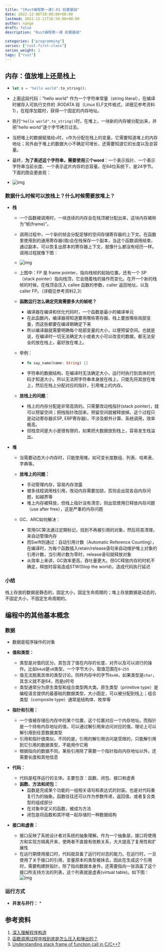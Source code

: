 ```yaml
---
title: "[Rust编程第一课]-01 前置基础"
date: 2022-12-06T18:00:00+08:00
lastmod: 2022-12-21T16:54:00+08:00
author: nange
draft: false
description: "Rust编程第一课 前置基础"

categories: ["programming"]
series: ["rust-first-class"]
series_weight: 1
tags: ["rust"]
---
```


## 内存：值放堆上还是栈上

* ```rust
  let s = "hello world".to_string();
  ```

* 上面这段代码："hello world" 作为一个字符串常量（string literal），在编译时被存入可执行文件的 .RODATA 段（Linux ELF文件格式，详细见参考资料1），在程序加载时，获得一个固定的内存地址。

* 执行`"hello world".to_string()`时，在堆上，一块新的内存被分配出来，并把"hello world"逐个字节拷贝过去。

* 当把堆上的数据赋值给`s`时，`s`作为分配在栈上的变量，它需要知道堆上的内存地址；另外由于堆上的数据大小不确定可增长，还需要知道它的长度以及总容量。

* 最终，**为了表述这个字符串，需要使用三个word**：一个表示指针、一个表示字符串当前长度、一个表示这片内存的总容量。在64位系统下，是24字节。下面的图会更直观：

* ![img](/images/a7e7f2334460f15f9afd04ebd710b54c.jpg)

### 数据什么时候可以放栈上？什么时候需要放堆上？

* **栈**

  * 一个函数被调用时，一块连续的内存会在栈顶被分配出来，这块内存被称为“帧(frame)”。

  * 调用过程中，一个新的帧会分配足够的空间存储寄存器的上下文。在函数里使用到的通用寄存器(值)会在栈保存一个副本，当这个函数调用结束，通过副本，可以恢复出原本的寄存器上下文，就像什么都没有经历一样。调用过程就像下图：

  * ![img](/images/cce3c36426cd910feaee4c4ccb3afcbc.jpg)

  * 上图中：FP 是 frame pointer，指向栈帧的起始位置。还有一个 SP（stack pointer）指向栈顶，它会随着栈的操作而变化。在开一个新的栈帧的时候，在栈顶会压入 callee 函数的参数，caller 返回地址，以及 caller FP。（详细见参考资料2,3）

  * **函数运行怎么确定究竟需要多大的帧呢？**

    * 编译器在编译和优化代码时，一个函数是最小的编译单元
    * 在此函数内，编译器得知道要用哪些寄存器、栈上要放哪些局部变量，而这些都要在编译期确定下来
    * 所以编译器就需要明确每个局部变量的大小，以便预留空间。也就是说，在编译时一切无法确定大小或者大小可以改变的数据，都无法安全的放在栈上，最好放在堆上。

  * 举例：

    * ```rust
      fn say_name(name: String) {}
      ```

    * 字符串的数据结构，在编译时无法确定大小，运行时执行到具体的代码才知道大小。所以无法把字符串本身放在栈上，只能先将其放在堆上，然后在栈上分配对应的指针，引用堆上的内存。

  * **放栈上的问题**：

    * 栈上的内存分配是非常高效的。只需要改动栈指针(stack pointer)，就可以预留空间；把栈指针改回来，预留空间就被释放掉。这个过程只是动动寄存器(ESP, EBP寄存器)，不涉及额外计算、系统调用，效率极高。
    * 但栈空间是大小是很有限的，如果把大数据放到栈上，容易发生栈溢出。

* **堆**

  * 当需要动态大小内存时，只能使用堆。如可变长度数组、列表、哈希表、字典等。
  * **放堆上的问题：**
    * 手动管理内存，容易内存泄露
    * 被多线程调用栈引用，改动内存需要加锁，否则会出现各自内存问题，如越界等
    * 堆上内存被释放，但栈上指针没有清空，则出现使用已释放内存问题（use after free），这是严重的内存问题

  * GC、ARC如何解决：
    * 常用GC算法通过定期标记，找到不再被引用的对象，然后将其清理，来自动管理内存
    * 而Swift则通过：自动引用计数（Automatic Reference Counting），在编译时，为每个函数插入retain/release语句来自动维护堆上对象的引用计数，当引用计数为零时，release语句就释放对象
    * 从效率上来讲，GC效率更高，吞吐量更大。但GC释放内存的时机不确定，释放时容易造成STW(Stop the world)，造成代码执行延迟


### 小结

栈上存放的数据是静态的，固定大小，固定生命周期的；堆上存放数据是动态的，不固定大小，不固定生命周期的。

## 编程中的其他基本概念

### 数据

* 数据是程序操作的对象
* **值和类型：**
  * 类型是对值的区分。其包含了值在内存的长度、对齐以及可以进行的操作。比如`64u8`是`u8`类型，一个字节大小，取值范围在`0~255`
  * 值无法脱离具体的类型讨论。同样内存中的字节`0x40`，如果类型是`char`，其含义就不是64，而是`@`符号
  * 类型通常分为原生类型和组合类型两大类。原生类型（primitive type）是编程语言提供的最基础的数据类型，大小固定，可以被分配到栈上；组合类型（composite type）通常是结构体、枚举等

* **指针和引用：**
  * 一个值被存储在内存中的某个位置，这个位置对应一个内存地址。而指针是一个持有内存地址的值，可以通过解引用来访问对应的值，理论上可以解引用到任意数据类型
  * 引用和指针很类似，不同的是，引用的解引用访问是受限的，只能解引用到它引用的数据类型，不能用作它用
  * 根据指向的数据不同，某些引用除了需要一个指针指向内存地址以外，还需要长度和其他信息
* **代码：**
  * 代码是程序运行的主体。主要包含：函数、闭包、接口和虚表
  * **函数、方法和闭包：**
    * 函数是完成某个功能的一组相关语句和表达式的封装。也是对代码重复行为的抽象。函数往往还可以作为参数传递，返回值，或者复合类型的组成部分
    * 在对象中定义的函数，被成为方法
    * 闭包是将函数和其环境一起存储的一种数据结构
* **接口和虚表：**
  * 接口反映了系统设计者对系统的抽象理解。作为一个抽象层，接口将使用方和实现方隔离开来，使两者不直接有依赖关系，大大提高了复用性和扩展性
  * 在运行期使用接口时，代码就具备了运行时对态的能力。在运行时，一旦使用了关于接口的引用，变量原本的类型被抹去，因此在生成这个引用时，需要构建胖指针，除了指向数据本身外，还需要指向一张涵盖了这个接口所支持方法的列表，这个列表就是虚表(virtual table)。如下图：
    ![img](/images/27f671936d44d08d837fbf68baee21f9.jpg)

### 运行方式

* **并发与并行：**
  * 







## 参考资料

1. [深入理解程序构造](https://www.jianshu.com/p/1a65293d722e)
1. [函数调用过程中栈到底是怎么压入和弹出的？](https://www.zhihu.com/question/22444939/answer/705117359)
1. [Understanding stack frame of function call in C/C++?](https://softwareengineering.stackexchange.com/questions/195385/understanding-stack-frame-of-function-call-in-c-c)